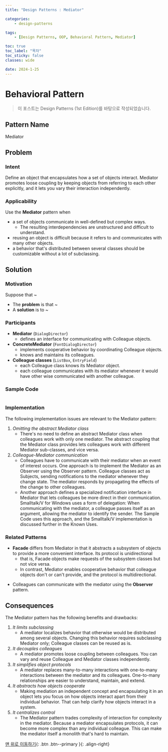 ```yaml
---
title: "Design Patterns : Mediator"

categories:
    - design-patterns

tags:
    - [Design Patterns, OOP, Behavioral Pattern, Mediator]

toc: true
toc_label: "목차"
toc_sticky: false
classes: wide

date: 2024-1-25
---
```


# Behavioral Pattern

> 이 포스트는 Design Patterns (1st Edition)를 바탕으로 작성되었습니다.

## Pattern Name
Mediator


## Problem

### Intent
Define an object that encapsulates how a set of objects interact. Mediator promotes loose coupling by keeping objects from referring to each other explicitly, and it lets you vary their interaction independently.

### Applicability
Use the **Mediator** pattern when
- a set of objects communicate in well-defined but complex ways.
    * The resulting interdependencies are unstructured and difficult to understand.
- reusing an object is difficult because it refers to and communicates with many other objects.
- a behavior that's distributed between several classes should be customizable without a lot of subclassing.


## Solution

### Motivation
Suppose that ~
- The **problem** is that ~
- A **solution** is to ~

### Participants
- **Mediator** (`DialogDirector`)
    * defines an interface for communicating with Colleague objects.
- **ConcreteMediator** (`FontDialogDirector`)
    * implements cooperative behavior by coordinating Colleague objects.
    * knows and maintains its colleagues.
- **Colleague classes** (`ListBox`, `EntryField`)
    * each Colleague class knows its Mediator object.
    * each colleague communicates with its mediator whenever it would have other wise communicated with another colleague.

### Sample Code
```c++

```

### Implementation
The following implementation issues are relevant to the Mediator pattern:
1. *Omitting the abstract Mediator class*
    * There's no need to define an abstract Mediator class when colleagues work with only one mediator. The abstract coupling that the Mediator class provides lets colleagues work with different Mediator sub-classes, and vice versa.
2. *Colleague-Mediator communication*
    * Colleagues have to communicate with their mediator when an event of interest occurs. One approach is to implement the Mediator as an Observer using the Observer pattern. Colleague classes act as Subjects, sending notifications to the mediator whenever they change state. The mediator responds by propagating the effects of the change to other colleagues.
    * Another approach defines a specialized notification interface in Mediator that lets colleagues be more direct in their communication. Smalltalk/V for Windows uses a form of delegation: When communicating with the mediator, a colleague passes itself as an argument, allowing the mediator to identify the sender. The Sample Code uses this approach, and the Smalltalk/V implementation is discussed further in the Known Uses.

### Related Patterns
- **Facade** differs from Mediator in that it abstracts a subsystem of objects to provide a more convenient interface. Its protocol is unidirectional
    * that is, Facade objects make requests of the subsystem classes but not vice versa.
    * In contrast, Mediator enables cooperative behavior that colleague objects don't or can't provide, and the protocol is multidirectional.
* Colleagues can communicate with the mediator using the **Observer** pattern.


## Consequences
The Mediator pattern has the following benefits and drawbacks:
1. *It limits subclassing*
    * A mediator localizes behavior that otherwise would be distributed among several objects. Changing this behavior requires subclassing Mediator only; Colleague classes can be reused as is.
2. *It decouples colleagues*
    * A mediator promotes loose coupling between colleagues.
You can vary and reuse Colleague and Mediator classes independently.
3. *It simplifies object protocols*
    * A mediator replaces many-to-many interactions with one-to-many interactions between the mediator and its colleagues. One-to-many relationships are easier to understand, maintain, and extend.
4. *It abstracts how objects cooperate*
    * Making mediation an independent concept and encapsulating it in an object lets you focus on how objects interact apart from their individual behavior. That can help clarify how objects interact in a system.
5. *It centralizes control*
    * The Mediator pattern trades complexity of interaction for complexity in the mediator. Because a mediator encapsulates protocols, it can become more complex than any individual colleague. This can make the mediator itself a monolith that's hard to maintain.

[맨 위로 이동하기](#){: .btn .btn--primary }{: .align-right}
